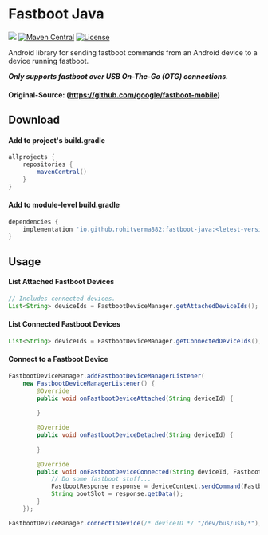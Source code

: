 # Fastboot Java
[![](https://img.shields.io/badge/Minimum%20Sdk-24-00BCD4)](https://github.com/RohitVermaOP/fastboot-java)
[![Maven Central](https://img.shields.io/maven-central/v/io.github.rohitverma882/fastboot-java.svg?label=Maven%20Central)](https://search.maven.org/artifact/io.github.rohitverma882/fastboot-java)
[![License](https://img.shields.io/badge/License-Apache_2.0-blue.svg)](./LICENSE)

Android library for sending fastboot commands from an Android device to a device running fastboot.

***Only supports fastboot over USB On-The-Go (OTG) connections.***

#### Original-Source: (https://github.com/google/fastboot-mobile)

## Download

#### Add to project's build.gradle
```gradle
allprojects {
    repositories {
        mavenCentral()
    }
}
```

#### Add to module-level build.gradle
```gradle
dependencies {
    implementation 'io.github.rohitverma882:fastboot-java:<letest-version>'
}
```

## Usage
#### List Attached Fastboot Devices
```java
// Includes connected devices.
List<String> deviceIds = FastbootDeviceManager.getAttachedDeviceIds();
```

#### List Connected Fastboot Devices
```java
List<String> deviceIds = FastbootDeviceManager.getConnectedDeviceIds();
```

#### Connect to a Fastboot Device
```java
FastbootDeviceManager.addFastbootDeviceManagerListener(
    new FastbootDeviceManagerListener() {
        @Override
        public void onFastbootDeviceAttached(String deviceId) {
            
        }

        @Override
        public void onFastbootDeviceDetached(String deviceId) {
            
        }

        @Override
        public void onFastbootDeviceConnected(String deviceId, FastbootDeviceContext deviceContext) {
            // Do some fastboot stuff...
            FastbootResponse response = deviceContext.sendCommand(FastbootCommand.getVar("current-slot"));
            String bootSlot = response.getData();
        }
    });

FastbootDeviceManager.connectToDevice(/* deviceID */ "/dev/bus/usb/*");
```
